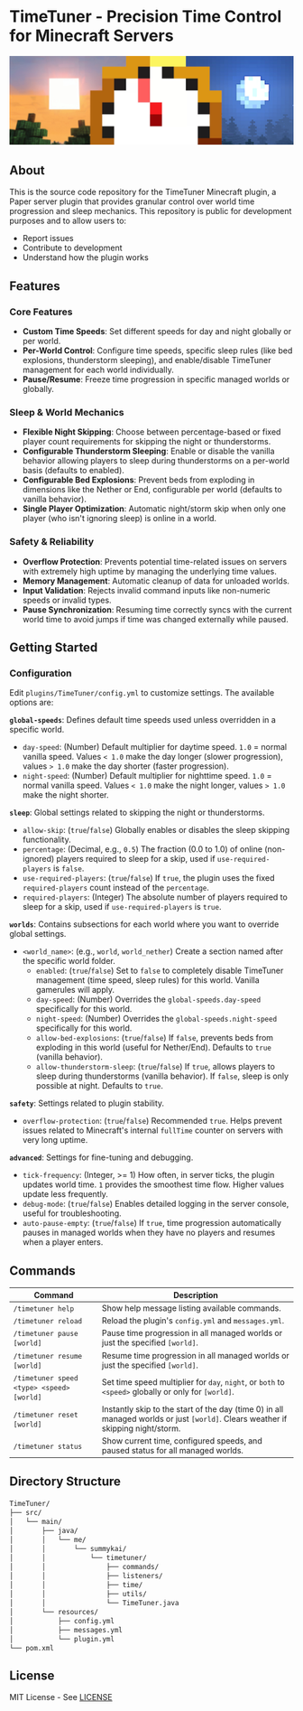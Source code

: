 # TimeTuner - Precision Time Control for Minecraft Servers

![TimeTuner Banner](images/TimeTuner-Banner.jpg)

## About
This is the source code repository for the TimeTuner Minecraft plugin, a Paper server plugin that provides granular control over world time progression and sleep mechanics. This repository is public for development purposes and to allow users to:
- Report issues
- Contribute to development
- Understand how the plugin works

## Features

### Core Features
- **Custom Time Speeds**: Set different speeds for day and night globally or per world.
- **Per-World Control**: Configure time speeds, specific sleep rules (like bed explosions, thunderstorm sleeping), and enable/disable TimeTuner management for each world individually.
- **Pause/Resume**: Freeze time progression in specific managed worlds or globally.

### Sleep & World Mechanics
- **Flexible Night Skipping**: Choose between percentage-based or fixed player count requirements for skipping the night or thunderstorms.
- **Configurable Thunderstorm Sleeping**: Enable or disable the vanilla behavior allowing players to sleep during thunderstorms on a per-world basis (defaults to enabled).
- **Configurable Bed Explosions**: Prevent beds from exploding in dimensions like the Nether or End, configurable per world (defaults to vanilla behavior).
- **Single Player Optimization**: Automatic night/storm skip when only one player (who isn't ignoring sleep) is online in a world.

### Safety & Reliability
- **Overflow Protection**: Prevents potential time-related issues on servers with extremely high uptime by managing the underlying time values.
- **Memory Management**: Automatic cleanup of data for unloaded worlds.
- **Input Validation**: Rejects invalid command inputs like non-numeric speeds or invalid types.
- **Pause Synchronization**: Resuming time correctly syncs with the current world time to avoid jumps if time was changed externally while paused.

## Getting Started

### Configuration
Edit `plugins/TimeTuner/config.yml` to customize settings. The available options are:

**`global-speeds`**: Defines default time speeds used unless overridden in a specific world.
* `day-speed`: (Number) Default multiplier for daytime speed. `1.0` = normal vanilla speed. Values `< 1.0` make the day longer (slower progression), values `> 1.0` make the day shorter (faster progression).
* `night-speed`: (Number) Default multiplier for nighttime speed. `1.0` = normal vanilla speed. Values `< 1.0` make the night longer, values `> 1.0` make the night shorter.

**`sleep`**: Global settings related to skipping the night or thunderstorms.
* `allow-skip`: (`true`/`false`) Globally enables or disables the sleep skipping functionality.
* `percentage`: (Decimal, e.g., `0.5`) The fraction (0.0 to 1.0) of online (non-ignored) players required to sleep for a skip, used if `use-required-players` is `false`.
* `use-required-players`: (`true`/`false`) If `true`, the plugin uses the fixed `required-players` count instead of the `percentage`.
* `required-players`: (Integer) The absolute number of players required to sleep for a skip, used if `use-required-players` is `true`.

**`worlds`**: Contains subsections for each world where you want to override global settings.
* `<world_name>`: (e.g., `world`, `world_nether`) Create a section named after the specific world folder.
    * `enabled`: (`true`/`false`) Set to `false` to completely disable TimeTuner management (time speed, sleep rules) for this world. Vanilla gamerules will apply.
    * `day-speed`: (Number) Overrides the `global-speeds.day-speed` specifically for this world.
    * `night-speed`: (Number) Overrides the `global-speeds.night-speed` specifically for this world.
    * `allow-bed-explosions`: (`true`/`false`) If `false`, prevents beds from exploding in this world (useful for Nether/End). Defaults to `true` (vanilla behavior).
    * `allow-thunderstorm-sleep`: (`true`/`false`) If `true`, allows players to sleep during thunderstorms (vanilla behavior). If `false`, sleep is only possible at night. Defaults to `true`.

**`safety`**: Settings related to plugin stability.
* `overflow-protection`: (`true`/`false`) Recommended `true`. Helps prevent issues related to Minecraft's internal `fullTime` counter on servers with very long uptime.

**`advanced`**: Settings for fine-tuning and debugging.
* `tick-frequency`: (Integer, >= 1) How often, in server ticks, the plugin updates world time. `1` provides the smoothest time flow. Higher values update less frequently.
* `debug-mode`: (`true`/`false`) Enables detailed logging in the server console, useful for troubleshooting.
* `auto-pause-empty`: (`true`/`false`) If `true`, time progression automatically pauses in managed worlds when they have no players and resumes when a player enters.

## Commands
| Command                          | Description                                                                         |
|----------------------------------|-------------------------------------------------------------------------------------|
| `/timetuner help`                | Show help message listing available commands.                                       |
| `/timetuner reload`              | Reload the plugin's `config.yml` and `messages.yml`.                                |
| `/timetuner pause [world]`       | Pause time progression in all managed worlds or just the specified `[world]`.         |
| `/timetuner resume [world]`      | Resume time progression in all managed worlds or just the specified `[world]`.        |
| `/timetuner speed <type> <speed> [world]` | Set time speed multiplier for `day`, `night`, or `both` to `<speed>` globally or only for `[world]`. |
| `/timetuner reset [world]`       | Instantly skip to the start of the day (time 0) in all managed worlds or just `[world]`. Clears weather if skipping night/storm. |
| `/timetuner status`              | Show current time, configured speeds, and paused status for all managed worlds.     |

## Directory Structure
```
TimeTuner/
├── src/
│   └── main/
│       ├── java/
│       │   └── me/
│       │       └── summykai/
│       │           └── timetuner/
│       │               ├── commands/
│       │               ├── listeners/
│       │               ├── time/
│       │               ├── utils/
│       │               └── TimeTuner.java
│       └── resources/
│           ├── config.yml
│           ├── messages.yml
│           └── plugin.yml
└── pom.xml
```

## License
MIT License - See [LICENSE](https://github.com/Summykai/TimeTuner/blob/main/LICENSE)